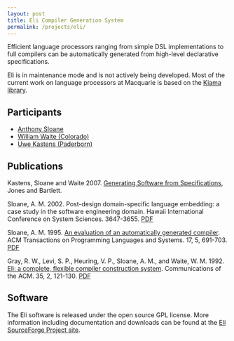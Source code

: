 ```yaml
---
layout: post
title: Eli Compiler Generation System
permalink: /projects/eli/
---
```


Efficient language processors ranging from simple DSL implementations to full compilers can be automatically generated from high-level declarative specifications.

Eli is in maintenance mode and is not actively being developed.
Most of the current work on language processors at Macquarie is based on the [Kiama library](/projects/kiama).

## Participants

* [Anthony Sloane](https://inkytonik.github.io)
* [William Waite (Colorado)](http://ecee.colorado.edu/~waite/)
* [Uwe Kastens (Paderborn)](https://ag-kastens.cs.uni-paderborn.de/wir/uwe.html)

## Publications

Kastens, Sloane and Waite 2007. [Generating Software from Specifications](https://www.amazon.com/Generating-Software-Specifications-Uwe-Kastens/dp/0763741248), Jones and Bartlett.

Sloane, A. M. 2002. Post-design domain-specific language embedding: a case study in the software engineering domain. Hawaii International Conference on System Sciences. 3647-3655. [PDF](/assets/papers/hicss02.pdf)

Sloane, A. M. 1995. [An evaluation of an automatically generated compiler](https://dl.acm.org/citation.cfm?id=213980). ACM Transactions on Programming Languages and Systems. 17, 5, 691-703. [PDF](/assets/papers/toplas95.pdf)

Gray, R. W., Levi, S. P., Heuring, V. P., Sloane, A. M., and Waite, W. M. 1992. [Eli: a complete, flexible compiler construction system](https://dl.acm.org/citation.cfm?id=129637). Communications of the ACM. 35, 2, 121-130. [PDF](/assets/papers/cacm92.pdf)

## Software

The Eli software is released under the open source GPL license. More information including documentation and downloads can be found at the [Eli SourceForge Project site](https://sourceforge.net/projects/eli-project).

